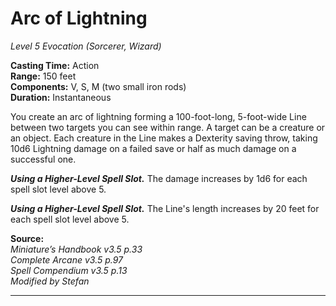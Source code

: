 # Arc of Lightning
*Level 5 Evocation (Sorcerer, Wizard)*

**Casting Time:** Action  
**Range:** 150 feet  
**Components:** V, S, M (two small iron rods)  
**Duration:** Instantaneous

You create an arc of lightning forming a 100-foot-long, 5-foot-wide Line between two targets you can see within range. A target can be a creature or an object. Each creature in the Line makes a Dexterity saving throw, taking 10d6 Lightning damage on a failed save or half as much damage on a successful one.

***Using a Higher-Level Spell Slot.*** The damage increases by 1d6 for each spell slot level above 5.

***Using a Higher-Level Spell Slot.*** The Line's length increases by 20 feet for each spell slot level above 5.

**Source:**  
*Miniature’s Handbook v3.5 p.33*  
*Complete Arcane v3.5 p.97*  
*Spell Compendium v3.5 p.13*  
*Modified by Stefan*  


---